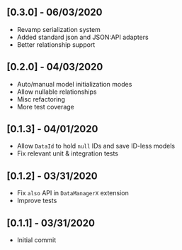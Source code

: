 ## [0.3.0] - 06/03/2020

 - Revamp serialization system
 - Added standard json and JSON:API adapters
 - Better relationship support

## [0.2.0] - 04/03/2020

 - Auto/manual model initialization modes
 - Allow nullable relationships
 - Misc refactoring
 - More test coverage

## [0.1.3] - 04/01/2020

 - Allow `DataId` to hold `null` IDs and save ID-less models
 - Fix relevant unit & integration tests

## [0.1.2] - 03/31/2020

 - Fix `also` API in `DataManagerX` extension
 - Improve tests

## [0.1.1] - 03/31/2020

 - Initial commit